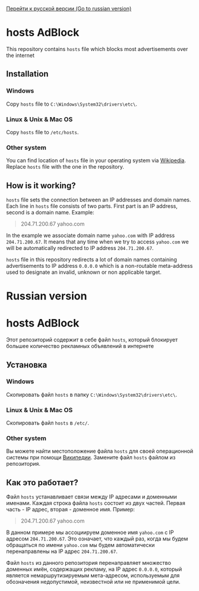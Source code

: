 [Перейти к русской версии (Go to russian version)](#Russian-version)
# hosts AdBlock

This repository contains `hosts` file which blocks most advertisements over the internet

## Installation

### Windows
Copy `hosts` file to `C:\Windows\System32\drivers\etc\`.

### Linux & Unix & Mac OS
Copy `hosts` file to `/etc/hosts`.

### Other system
You can find location of `hosts` file in your operating system via [Wikipedia](https://en.wikipedia.org/wiki/Hosts_\(file\)#Location_in_the_file_system).
Replace `hosts` file with the one in the repository.

## How is it working?
`hosts` file sets the connection between an IP addresses and domain names.
Each line in `hosts` file consists of two parts. First part is an IP address, second is a domain name.
Example:

> 204.71.200.67 yahoo.com

In the example we associate domain name `yahoo.com` with IP address `204.71.200.67`.
It means that any time when we try to access `yahoo.com` we will be automatically redirected to 
IP address `204.71.200.67`.

`hosts` file in this repository redirects a lot of domain names containing advertisements to
IP address `0.0.0.0` which is
a non-routable meta-address used to designate an invalid, unknown or non applicable target.
                    
# Russian version
# hosts AdBlock
Этот репозиторий содержит в себе файл `hosts`, который блокирует большее количество рекламных объявлений в интернете

## Установка

### Windows
Скопировать файл `hosts` в папку `C:\Windows\System32\drivers\etc\`.

### Linux & Unix & Mac OS
Скопировать файл `hosts` в `/etc/`.

### Other system
Вы можете найти местоположение файла `hosts` для своей операционной системы при помощи [Википедии](https://en.wikipedia.org/wiki/Hosts_\(file\)#Location_in_the_file_system).
Замените файл `hosts` файлом из репозитория.

## Как это работает?
Файл `hosts` устанавливает связи между IP адресами и доменными именами.
Каждая строка файла `hosts` состоит из двух частей. Первая часть - IP адрес, вторая - доменное имя.
Пример:

> 204.71.200.67 yahoo.com

В данном примере мы ассоциируем доменное имя `yahoo.com` с IP адресом `204.71.200.67`.
Это означает, что каждый раз, когда мы будем обращаться по имени `yahoo.com` мы будем автоматически
перенаправлены на IP адрес `204.71.200.67`.

Файл `hosts` из данного репозитория перенаправляет множество доменных имён, содержащих рекламу, на IP адрес
`0.0.0.0`, который является немаршрутизируемым мета-адресом, используемым для обозначения недопустимой, неизвестной или не применимой цели.